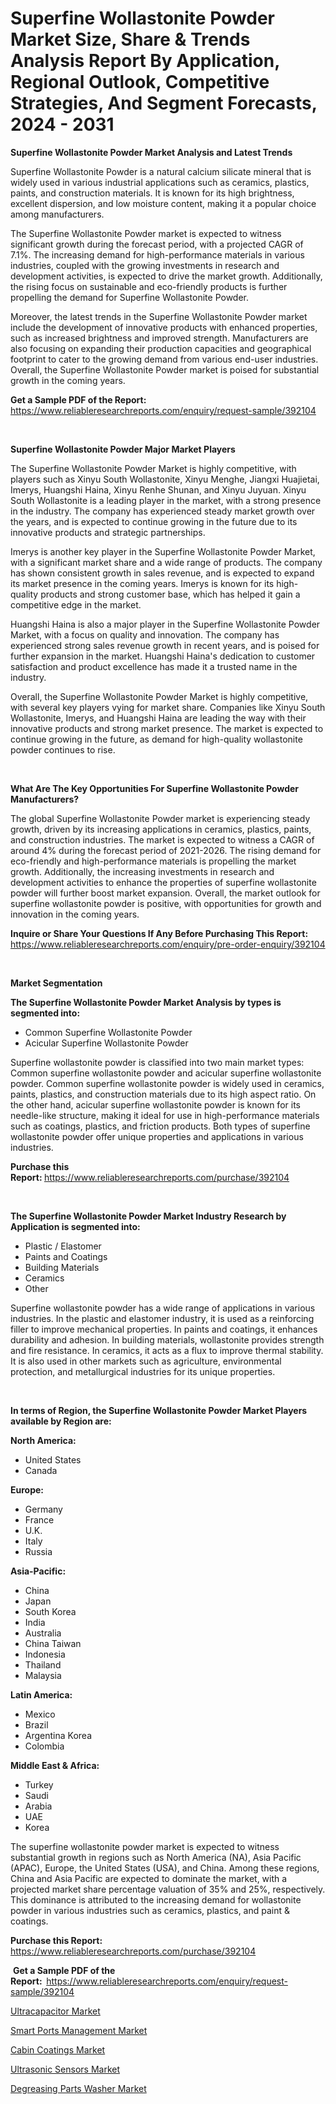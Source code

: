<p><h1>Superfine Wollastonite Powder Market Size, Share & Trends Analysis Report By Application, Regional Outlook, Competitive Strategies, And Segment Forecasts, 2024 - 2031</h1></p><p><strong>Superfine Wollastonite Powder Market Analysis and Latest Trends</strong></p>
<p><p>Superfine Wollastonite Powder is a natural calcium silicate mineral that is widely used in various industrial applications such as ceramics, plastics, paints, and construction materials. It is known for its high brightness, excellent dispersion, and low moisture content, making it a popular choice among manufacturers.</p><p>The Superfine Wollastonite Powder market is expected to witness significant growth during the forecast period, with a projected CAGR of 7.1%. The increasing demand for high-performance materials in various industries, coupled with the growing investments in research and development activities, is expected to drive the market growth. Additionally, the rising focus on sustainable and eco-friendly products is further propelling the demand for Superfine Wollastonite Powder.</p><p>Moreover, the latest trends in the Superfine Wollastonite Powder market include the development of innovative products with enhanced properties, such as increased brightness and improved strength. Manufacturers are also focusing on expanding their production capacities and geographical footprint to cater to the growing demand from various end-user industries. Overall, the Superfine Wollastonite Powder market is poised for substantial growth in the coming years.</p></p>
<p><strong>Get a Sample PDF of the Report:&nbsp;</strong> <a href="https://www.reliableresearchreports.com/enquiry/request-sample/392104">https://www.reliableresearchreports.com/enquiry/request-sample/392104</a></p>
<p>&nbsp;</p>
<p><strong>Superfine Wollastonite Powder Major Market Players</strong></p>
<p><p>The Superfine Wollastonite Powder Market is highly competitive, with players such as Xinyu South Wollastonite, Xinyu Menghe, Jiangxi Huajietai, Imerys, Huangshi Haina, Xinyu Renhe Shunan, and Xinyu Juyuan. Xinyu South Wollastonite is a leading player in the market, with a strong presence in the industry. The company has experienced steady market growth over the years, and is expected to continue growing in the future due to its innovative products and strategic partnerships.</p><p>Imerys is another key player in the Superfine Wollastonite Powder Market, with a significant market share and a wide range of products. The company has shown consistent growth in sales revenue, and is expected to expand its market presence in the coming years. Imerys is known for its high-quality products and strong customer base, which has helped it gain a competitive edge in the market.</p><p>Huangshi Haina is also a major player in the Superfine Wollastonite Powder Market, with a focus on quality and innovation. The company has experienced strong sales revenue growth in recent years, and is poised for further expansion in the market. Huangshi Haina's dedication to customer satisfaction and product excellence has made it a trusted name in the industry.</p><p>Overall, the Superfine Wollastonite Powder Market is highly competitive, with several key players vying for market share. Companies like Xinyu South Wollastonite, Imerys, and Huangshi Haina are leading the way with their innovative products and strong market presence. The market is expected to continue growing in the future, as demand for high-quality wollastonite powder continues to rise.</p></p>
<p>&nbsp;</p>
<p><strong>What Are The Key Opportunities For Superfine Wollastonite Powder Manufacturers?</strong></p>
<p><p>The global Superfine Wollastonite Powder market is experiencing steady growth, driven by its increasing applications in ceramics, plastics, paints, and construction industries. The market is expected to witness a CAGR of around 4% during the forecast period of 2021-2026. The rising demand for eco-friendly and high-performance materials is propelling the market growth. Additionally, the increasing investments in research and development activities to enhance the properties of superfine wollastonite powder will further boost market expansion. Overall, the market outlook for superfine wollastonite powder is positive, with opportunities for growth and innovation in the coming years.</p></p>
<p><strong>Inquire or Share Your Questions If Any Before Purchasing This Report:</strong> <a href="https://www.reliableresearchreports.com/enquiry/pre-order-enquiry/392104">https://www.reliableresearchreports.com/enquiry/pre-order-enquiry/392104</a></p>
<p>&nbsp;</p>
<p><strong>Market Segmentation</strong></p>
<p><strong>The Superfine Wollastonite Powder Market Analysis by types is segmented into:</strong></p>
<p><ul><li>Common Superfine Wollastonite Powder</li><li>Acicular Superfine Wollastonite Powder</li></ul></p>
<p><p>Superfine wollastonite powder is classified into two main market types: Common superfine wollastonite powder and acicular superfine wollastonite powder. Common superfine wollastonite powder is widely used in ceramics, paints, plastics, and construction materials due to its high aspect ratio. On the other hand, acicular superfine wollastonite powder is known for its needle-like structure, making it ideal for use in high-performance materials such as coatings, plastics, and friction products. Both types of superfine wollastonite powder offer unique properties and applications in various industries.</p></p>
<p><strong>Purchase this Report:&nbsp;</strong><a href="https://www.reliableresearchreports.com/purchase/392104">https://www.reliableresearchreports.com/purchase/392104</a></p>
<p>&nbsp;</p>
<p><strong>The Superfine Wollastonite Powder Market Industry Research by Application is segmented into:</strong></p>
<p><ul><li>Plastic / Elastomer</li><li>Paints and Coatings</li><li>Building Materials</li><li>Ceramics</li><li>Other</li></ul></p>
<p><p>Superfine wollastonite powder has a wide range of applications in various industries. In the plastic and elastomer industry, it is used as a reinforcing filler to improve mechanical properties. In paints and coatings, it enhances durability and adhesion. In building materials, wollastonite provides strength and fire resistance. In ceramics, it acts as a flux to improve thermal stability. It is also used in other markets such as agriculture, environmental protection, and metallurgical industries for its unique properties.</p></p>
<p>&nbsp;</p>
<p><strong>In terms of Region, the Superfine Wollastonite Powder Market Players available by Region are:</strong></p>
<p>
    <p> <strong> North America: </strong>
        <ul>
            <li>United States</li>
            <li>Canada</li>
        </ul>
        </p> 
    <p> <strong> Europe: </strong>
        <ul>
            <li>Germany</li>
            <li>France</li>
            <li>U.K.</li>
            <li>Italy</li>
            <li>Russia</li>
        </ul>
        </p> 
    <p> <strong> Asia-Pacific: </strong>
        <ul>
            <li>China</li>
            <li>Japan</li>
            <li>South Korea</li>
            <li>India</li>
            <li>Australia</li>
            <li>China Taiwan</li>
            <li>Indonesia</li>
            <li>Thailand</li>
            <li>Malaysia</li>
        </ul>
        </p> 
    <p> <strong> Latin America: </strong>
        <ul>
            <li>Mexico</li>
            <li>Brazil</li>
            <li>Argentina Korea</li>
            <li>Colombia</li>
        </ul>
        </p> 
    <p> <strong> Middle East & Africa: </strong>
        <ul>
            <li>Turkey</li>
            <li>Saudi</li>
            <li>Arabia</li>
            <li>UAE</li>
            <li>Korea</li>
        </ul>
    </p>
    </p>
<p><p>The superfine wollastonite powder market is expected to witness substantial growth in regions such as North America (NA), Asia Pacific (APAC), Europe, the United States (USA), and China. Among these regions, China and Asia Pacific are expected to dominate the market, with a projected market share percentage valuation of 35% and 25%, respectively. This dominance is attributed to the increasing demand for wollastonite powder in various industries such as ceramics, plastics, and paint & coatings.</p></p>
<p><strong>Purchase this Report: </strong><a href="https://www.reliableresearchreports.com/purchase/392104">https://www.reliableresearchreports.com/purchase/392104</a></p>
<p>&nbsp;<strong>Get a Sample PDF of the Report:&nbsp;&nbsp;</strong><a href="https://www.reliableresearchreports.com/enquiry/request-sample/392104">https://www.reliableresearchreports.com/enquiry/request-sample/392104</a></p>
<p><strong></strong></p>
<p><p><a href="https://view.publitas.com/reportprime-1/ultracapacitor-market-challenges-opportunities-and-growth-drivers-and-major-market-players-forecasted-for-period-from-2024-2031/">Ultracapacitor Market</a></p><p><a href="https://changeable-paste-463.notion.site/Smart-Ports-Management-Market-Size-and-Growth-Market-Segmentation-Regional-and-Country-Breakdowns--8b7aa0fe1dfb4600b32831d32ce615d1">Smart Ports Management Market</a></p><p><a href="https://florentine-yuzu-f42.notion.site/Cabin-Coatings-Market-Size-and-Growth-Market-Segmentation-Regional-and-Country-Breakdowns-and-Mar-9a06bf0320b94a9baeb9b5897001d92d">Cabin Coatings Market</a></p><p><a href="https://view.publitas.com/reportprime-1/ultrasonic-sensors-market-with-the-goal-of-estimating-the-market-size-and-future-growth-potential-of-various-market-segments-based-on-component-applications-end-user-and-region/">Ultrasonic Sensors Market</a></p><p><a href="https://fuschia-pecorino-a6d.notion.site/Global-Degreasing-Parts-Washer-Market-Size-and-Market-Trends-Insights-and-Projections-from-2024-to--8950876fd76643ea83a14eb47da78cad">Degreasing Parts Washer Market</a></p></p>